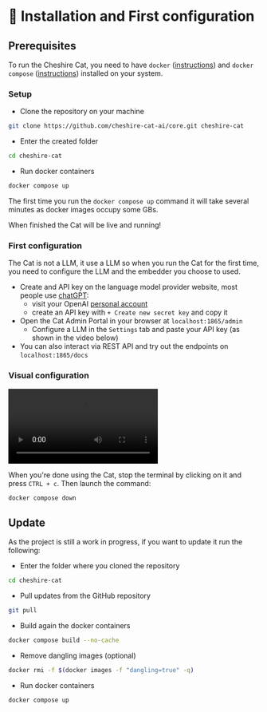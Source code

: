 # &#128640; Installation and First configuration

## Prerequisites

To run the Cheshire Cat, you need to have `docker` ([instructions](https://docs.docker.com/engine/install/)) and `docker compose` ([instructions](https://docs.docker.com/compose/install/)) installed on your system.

### Setup

- Clone the repository on your machine

```bash
git clone https://github.com/cheshire-cat-ai/core.git cheshire-cat
```

- Enter the created folder

```bash
cd cheshire-cat
```
    
- Run docker containers

```bash
docker compose up
```

The first time you run the `docker compose up` command it will take several minutes as docker images occupy some GBs.  

When finished the Cat will be live and running!

### First configuration

The Cat is not a LLM, it use a LLM so when you run the Cat for the first time, you need to configure the LLM and the embedder you choose to used.

- Create and API key on the language model provider website, most people use [chatGPT](https://platform.openai.com/docs/models/gpt-3-5):
    - visit your OpenAI [personal account](https://platform.openai.com/account/api-keys)
    - create an API key with `+ Create new secret key` and copy it
- Open the Cat Admin Portal in your browser at `localhost:1865/admin`
    - Configure a LLM in the `Settings` tab and paste your API key (as shown in the video below)
- You can also interact via REST API and try out the endpoints on `localhost:1865/docs`


### Visual configuration

![type:video](../assets/vid/setup.mp4)

When you're done using the Cat, stop the terminal by clicking on it and press `CTRL + c`.  Then launch the command:

```bash
docker compose down
```

## Update

As the project is still a work in progress, if you want to update it run the following:

- Enter the folder where you cloned the repository

```bash
cd cheshire-cat
```

- Pull updates from the GitHub repository

```bash
git pull
```

-  Build again the docker containers

```bash
docker compose build --no-cache
```

-  Remove dangling images (optional)

```bash
docker rmi -f $(docker images -f "dangling=true" -q)
```

- Run docker containers

```bash
docker compose up
```
